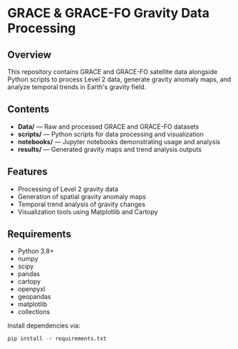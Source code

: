 # GRACE & GRACE-FO Gravity Data Processing

## Overview
This repository contains GRACE and GRACE-FO satellite data alongside Python scripts to process Level 2 data, generate gravity anomaly maps, and analyze temporal trends in Earth's gravity field.

## Contents
- **Data/** — Raw and processed GRACE and GRACE-FO datasets
- **scripts/** — Python scripts for data processing and visualization
- **notebooks/** — Jupyter notebooks demonstrating usage and analysis
- **results/** — Generated gravity maps and trend analysis outputs

## Features
- Processing of Level 2 gravity data
- Generation of spatial gravity anomaly maps
- Temporal trend analysis of gravity changes
- Visualization tools using Matplotlib and Cartopy

## Requirements
- Python 3.8+
- numpy
- scipy
- pandas
- cartopy
- openpyxl
- geopandas
- matplotlib
- collections

Install dependencies via:
```bash
pip install -r requirements.txt
